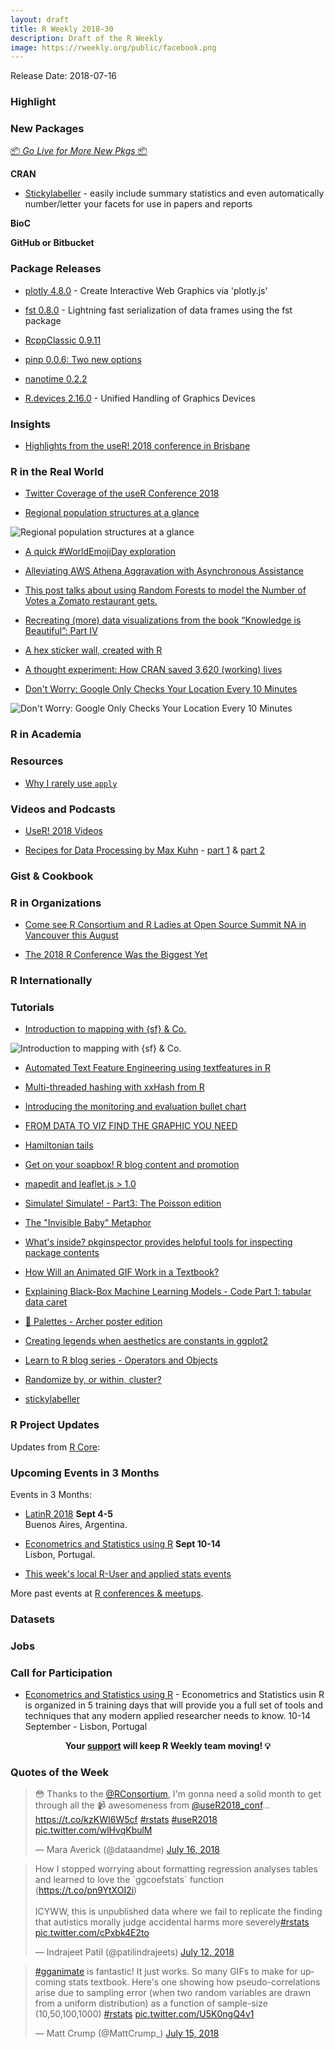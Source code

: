 ```yaml
---
layout: draft
title: R Weekly 2018-30
description: Draft of the R Weekly
image: https://rweekly.org/public/facebook.png
---
```


Release Date: 2018-07-16

###  Highlight




###  New Packages

<p class="added-hostname"><a href="https://rweekly.org/live" target="_blank" class="externalLink">📦 <i>Go Live for More New Pkgs</i> 📦</a></p>

**CRAN**

+ [Stickylabeller](https://rensa.co/projects/stickylabeller/) - easily include summary statistics and even automatically number/letter your facets for use in papers and reports


**BioC**


**GitHub or Bitbucket**



### Package Releases

+ [plotly 4.8.0](https://blog.cpsievert.me/2018/07/18/plotly-4-8-0-now-on-cran/) - Create Interactive Web Graphics via 'plotly.js'

+ [fst 0.8.0](http://blog.fstpackage.org/2018/01/fst_0.8.0/) - Lightning fast serialization of data frames using the fst package

+ [RcppClassic 0.9.11](http://dirk.eddelbuettel.com/blog/2018/07/15#rcppclassic_0.9.11)

+ [pinp 0.0.6: Two new options](http://dirk.eddelbuettel.com/blog/2018/07/17#pinp_0.0.6)

+ [nanotime 0.2.2](http://dirk.eddelbuettel.com/blog/2018/07/18#nanotime_0.2.2)

+ [R.devices 2.16.0](https://cran.r-project.org/package=R.devices) - Unified Handling of Graphics Devices


### Insights

+ [Highlights from the useR! 2018 conference in Brisbane](http://blog.revolutionanalytics.com/2018/07/user-2018-recap.html)


### R in the Real World

+ [Twitter Coverage of the useR Conference 2018](https://github.com/neilfws/Twitter/blob/master/user2018/code/R/user2018.md)

+ [Regional population structures at a glance](https://ikashnitsky.github.io/2018/the-lancet-paper/)

![Regional population structures at a glance](https://ikashnitsky.github.io/images/180721/the-map.png)

+ [A quick #WorldEmojiDay exploration](https://colinfay.me/worldemojiday)

+ [Alleviating AWS Athena Aggravation with Asynchronous Assistance](https://rud.is/b/2018/07/14/alleviating-aws-athena-aggravation-with-asynchronous-assistance/)


+ [This post talks about using Random Forests to model the Number of Votes a Zomato restaurant gets.](https://pradeepadhokshaja.wordpress.com/2018/07/01/zomato-predicting-the-number-of-votes-for-new-delhi-restaurants/)

+ [Recreating (more) data visualizations from the book “Knowledge is Beautiful”: Part IV](https://towardsdatascience.com/recreating-more-data-visualizations-from-the-book-knowledge-is-beautiful-part-iv-686938a84c9e)

+ [A hex sticker wall, created with R](http://blog.revolutionanalytics.com/2018/07/user-2017-hexwall.html)

+ [A thought experiment: How CRAN saved 3,620 (working) lives](https://topics-in-r.blogspot.com/2018/07/a-thought-experiment-how-cran-saved.html)

+ [Don't Worry: Google Only Checks Your Location Every 10 Minutes](http://www.sastibe.de/2018/04/don-t-worry-google-location/)

![Don't Worry: Google Only Checks Your Location Every 10 Minutes](https://res.cloudinary.com/dlprdrxib/image/upload/v1523785896/google_heatmap_fiss_hcnim9.png)

###  R in Academia



###  Resources

+ [Why I rarely use `apply`](https://privefl.github.io/blog/why-i-rarely-use-apply/)



###  Videos and Podcasts

+ [UseR! 2018 Videos](https://www.youtube.com/channel/UC_R5smHVXRYGhZYDJsnXTwg/videos)

+ [Recipes for Data Processing by Max Kuhn](https://www.youtube.com/watch?v=JacpQdj1Vfc) - [part 1](https://www.youtube.com/watch?v=JacpQdj1Vfc) & [part 2](https://www.youtube.com/watch?v=ss-pIcwOUFo)

### Gist & Cookbook




###  R in Organizations


+ [Come see R Consortium and R Ladies at Open Source Summit NA in Vancouver this August](https://www.r-consortium.org/events/2018/07/17/come-see-r-consortium-and-r-ladies-at-open-source-summit-na-in-vancouver-this-august)

+ [The 2018 R Conference Was the Biggest Yet](https://www.jaredlander.com/2018/05/the-2018-r-conference-was-the-biggest-yet/)

### R Internationally



###  Tutorials

+ [Introduction to mapping with {sf} & Co.](https://statnmap.com/2018-07-14-introduction-to-mapping-with-sf-and-co/)

![Introduction to mapping with {sf} & Co.](https://statnmap.com/post/2018-07-14-introduction-to-mapping-with-sf-and-co/tmap-1.jpeg)

+ [Automated Text Feature Engineering using textfeatures in R](https://datascienceplus.com/automated-text-feature-engineering-using-textfeatures-in-r/)

+ [Multi-threaded hashing with xxHash from R](http://blog.fstpackage.org/2018/01/fst_hashing/)


+ [Introducing the monitoring and evaluation bullet chart ](https://www.amitkohli.com/introducing-the-monitoring-and-evaluation-bullet-chart/)

+ [FROM DATA TO VIZ FIND THE GRAPHIC YOU NEED](https://www.r-graph-gallery.com/from-data-to-viz-find-the-graphic-you-need/)

+ [Hamiltonian tails](https://xianblog.wordpress.com/2018/07/17/hamiltonian-tails/)

+ [Get on your soapbox! R blog content and promotion](https://masalmon.eu/2018/07/16/soapbox/)


+ [mapedit and leaflet.js > 1.0](http://r-spatial.org//r/2018/07/15/mapedit_newleaflet.html)


+ [Simulate! Simulate! - Part3: The Poisson edition](https://aosmith.rbind.io/2018/07/18/simulate-poisson-edition/)


+ [The "Invisible Baby" Metaphor](https://yihui.name/en/2018/07/invisible-baby/)


+ [What's inside? pkginspector provides helpful tools for inspecting package contents](https://ropensci.org/blog/2018/07/17/pkginspector/)

+ [How Will an Animated GIF Work in a Textbook?](https://yihui.name/en/2018/07/animated-gif-textbook/)

+ [Explaining Black-Box Machine Learning Models - Code Part 1: tabular data caret](https://shirinsplayground.netlify.com/2018/07/explaining_ml_models_code_caret_iml/)

+ [🎨 Palettes - Archer poster edition](https://maraaverick.rbind.io/2018/07/palettes-archer-poster-edition/)

+ [Creating legends when aesthetics are constants in ggplot2](https://aosmith.rbind.io/2018/07/19/legends-constants-for-aesthetics-in-ggplot2/)

+ [Learn to R blog series - Operators and Objects](https://itsalocke.com/blog/learn-to-r-blog-series---operators-and-objects/)

+ [Randomize by, or within, cluster?](https://www.rdatagen.net/post/by-vs-within/)

+ [stickylabeller](https://rensa.co/projects/stickylabeller/)

<!--<div class="post-more-begin"></div><div class="post-more-end"></div>-->

###  R Project Updates

Updates from [R Core](http://developer.r-project.org/blosxom.cgi/R-devel/NEWS):




###  Upcoming Events in 3 Months

Events in 3 Months:


+ [LatinR 2018](http://latin-r.com/) **Sept 4-5** <br />
Buenos Aires, Argentina.

+ [Econometrics and Statistics using R](http://gades-training.com/en/cursos/Econometrics-and-Statistics-Using-R) **Sept 10-14** <br />
Lisbon, Portugal.

+ [This week's local R-User and applied stats events](https://community.rstudio.com/c/irl)

More past events at [R conferences & meetups](https://conf.rweekly.org).

### Datasets




### Jobs




###  Call for Participation

+ [Econometrics and Statistics using R](http://gades-training.com/r-training/) - Econometrics and Statistics usin R is organized in 5 training days that will provide you a full set of tools and techniques that any modern applied researcher needs to know. 10-14 September - Lisbon, Portugal

<p class="hide-support added-hostname support-rweekly" style="text-align: center;font-weight: bold;">Your <a class="non-visited externalLink" href="https://www.patreon.com/rweekly" onclick="pas(this)">support</a> will keep R Weekly team moving! 💡</p>

###  Quotes of the Week

<blockquote class="twitter-tweet" data-lang="en"><p lang="en" dir="ltr">😳 Thanks to the <a href="https://twitter.com/RConsortium?ref_src=twsrc%5Etfw">@RConsortium</a>, I&#39;m gonna need a solid month to get through all the 📹 awesomeness from <a href="https://twitter.com/useR2018_conf?ref_src=twsrc%5Etfw">@useR2018_conf</a>… <a href="https://t.co/kzKWI6W5cf">https://t.co/kzKWI6W5cf</a> <a href="https://twitter.com/hashtag/rstats?src=hash&amp;ref_src=twsrc%5Etfw">#rstats</a> <a href="https://twitter.com/hashtag/useR2018?src=hash&amp;ref_src=twsrc%5Etfw">#useR2018</a> <a href="https://t.co/wlHvqKbulM">pic.twitter.com/wlHvqKbulM</a></p>&mdash; Mara Averick (@dataandme) <a href="https://twitter.com/dataandme/status/1018818215684857856?ref_src=twsrc%5Etfw">July 16, 2018</a></blockquote>


<blockquote class="twitter-tweet" data-lang="en"><p lang="en" dir="ltr">How I stopped worrying about formatting regression analyses tables and learned to love the `ggcoefstats` function (<a href="https://t.co/pn9YtXOI2i">https://t.co/pn9YtXOI2i</a>)<br><br>ICYWW, this is unpublished data where we fail to replicate the finding that autistics morally judge accidental harms more severely<a href="https://twitter.com/hashtag/rstats?src=hash&amp;ref_src=twsrc%5Etfw">#rstats</a> <a href="https://t.co/cPxbk4E2to">pic.twitter.com/cPxbk4E2to</a></p>&mdash; Indrajeet Patil (@patilindrajeets) <a href="https://twitter.com/patilindrajeets/status/1017473518798336000?ref_src=twsrc%5Etfw">July 12, 2018</a></blockquote>

<blockquote class="twitter-tweet" data-lang="en"><p lang="en" dir="ltr"><a href="https://twitter.com/hashtag/gganimate?src=hash&amp;ref_src=twsrc%5Etfw">#gganimate</a> is fantastic! It just works. So many GIFs to make for upcoming stats textbook. Here&#39;s one showing how pseudo-correlations arise due to sampling error (when two random variables are drawn from a uniform distribution) as a function of sample-size (10,50,100,1000) <a href="https://twitter.com/hashtag/rstats?src=hash&amp;ref_src=twsrc%5Etfw">#rstats</a> <a href="https://t.co/U5K0ngQ4v1">pic.twitter.com/U5K0ngQ4v1</a></p>&mdash; Matt Crump (@MattCrump_) <a href="https://twitter.com/MattCrump_/status/1018529446448558081?ref_src=twsrc%5Etfw">July 15, 2018</a></blockquote>

